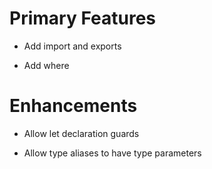 # Primary Features

* Add import and exports

* Add where



# Enhancements

* Allow let declaration guards

* Allow type aliases to have type parameters
